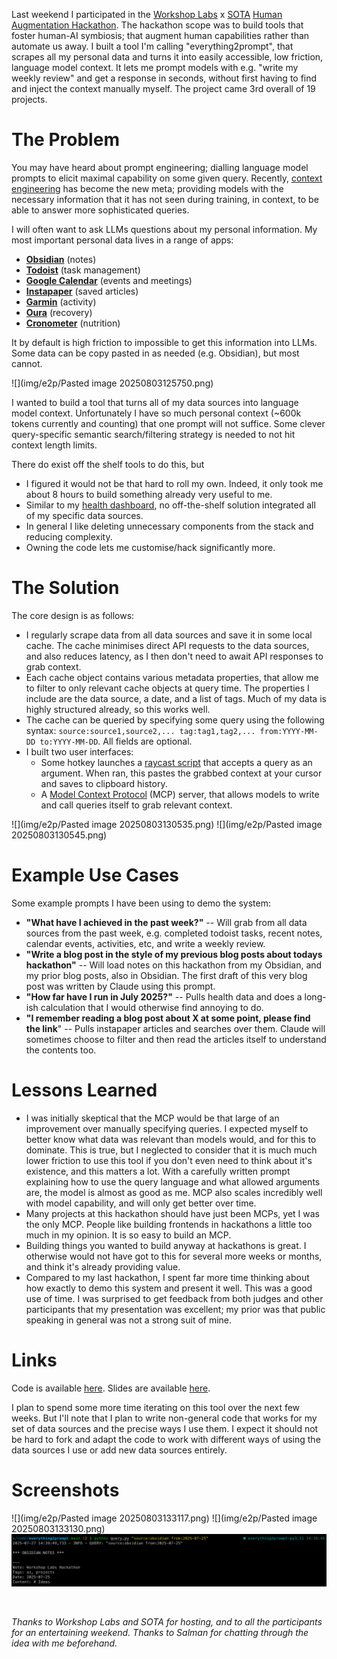 Last weekend I participated in the [Workshop Labs](https://workshoplabs.ai/) x [SOTA](https://ilikethefuture.com/) [Human Augmentation Hackathon](https://sotaletters.substack.com/p/human-augmentation-hackathon). The hackathon scope was to build tools that foster human-AI symbiosis; that augment human capabilities rather than automate us away. I built a tool I'm calling "everything2prompt", that scrapes all my personal data and turns it into easily accessible, low friction, language model context. It lets me prompt models with e.g. "write my weekly review" and get a response in seconds, without first having to find and inject the context manually myself. The project came 3rd overall of 19 projects.

# The Problem

You may have heard about prompt engineering; dialling language model prompts to elicit maximal capability on some given query. Recently, [context engineering](https://simonwillison.net/2025/Jun/27/context-engineering/) has become the new meta; providing models with the necessary information that it has not seen during training, in context, to be able to answer more sophisticated queries.

I will often want to ask LLMs questions about my personal information. My most important personal data lives in a range of apps:

- **[Obsidian](https://obsidian.md/)** (notes)
- **[Todoist](https://todoist.com/)** (task management)
- **[Google Calendar](https://calendar.google.com/)** (events and meetings)
- **[Instapaper](https://www.instapaper.com/)** (saved articles)
- **[Garmin](https://www.garmin.com/)** (activity)
- **[Oura](https://ouraring.com/)** (recovery)
- **[Cronometer](https://cronometer.com/)** (nutrition)

 It by default is high friction to impossible to get this information into LLMs. Some data can be copy pasted in as needed (e.g. Obsidian), but most cannot.
 
![](img/e2p/Pasted image 20250803125750.png)

I wanted to build a tool that turns all of my data sources into language model context. Unfortunately I have so much personal context (~600k tokens currently and counting) that one prompt will not suffice. Some clever query-specific semantic search/filtering strategy is needed to not hit context length limits.

There do exist off the shelf tools to do this, but

- I figured it would not be that hard to roll my own. Indeed, it only took me about 8 hours to build something already very useful to me.
- Similar to my [health dashboard](https://bilalchughtai.co.uk/hd/), no off-the-shelf solution integrated all of my specific data sources.
- In general I like deleting unnecessary components from the stack and reducing complexity.
- Owning the code lets me customise/hack significantly more.

# The Solution

The core design is as follows:

- I regularly scrape data from all data sources and save it in some local cache. The cache minimises direct API requests to the data sources, and also reduces latency, as I then don't need to await API responses to grab context.
- Each cache object contains various metadata properties, that allow me to filter to only relevant cache objects at query time. The properties I include are the data source, a date, and a list of tags. Much of my data is highly structured already, so this works well.
- The cache can be queried by specifying some query using the following syntax: `source:source1,source2,... tag:tag1,tag2,... from:YYYY-MM-DD to:YYYY-MM-DD`. All fields are optional.
- I built two user interfaces:
    - Some hotkey launches a [raycast script](https://www.raycast.com/blog/getting-started-with-script-commands) that accepts a query as an argument. When ran, this pastes the grabbed context at your cursor and saves to clipboard history. 
    - A [Model Context Protocol](https://modelcontextprotocol.io/overview) (MCP) server, that allows models to write and call queries itself to grab relevant context.


![](img/e2p/Pasted image 20250803130535.png)
![](img/e2p/Pasted image 20250803130545.png)

# Example Use Cases

Some example prompts I have been using to demo the system:

- **"What have I achieved in the past week?"** -- Will grab from all data sources from the past week, e.g. completed todoist tasks, recent notes, calendar events, activities, etc, and write a weekly review.
- **"Write a blog post in the style of my previous blog posts about todays hackathon"** -- Will load notes on this hackathon from my Obsidian, and my prior blog posts, also in Obsidian. The first draft of this very blog post was written by Claude using this prompt.
- **"How far have I run in July 2025?"** -- Pulls health data and does a long-ish calculation that I would otherwise find annoying to do.
- **"I remember reading a blog post about X at some point, please find the link**" -- Pulls instapaper articles and searches over them. Claude will sometimes choose to filter and then read the articles itself to understand the contents too.

# Lessons Learned

- I was initially skeptical that the MCP would be that large of an improvement over manually specifying queries. I expected myself to better know what data was relevant than models would, and for this to dominate. This is true, but I neglected to consider that it is much much lower friction to use this tool if you don't even need to think about it's existence, and this matters a lot. With a carefully written prompt explaining how to use the query language and what allowed arguments are, the model is almost as good as me. MCP also scales incredibly well with model capability, and will only get better over time.
- Many projects at this hackathon should have just been MCPs, yet I was the only MCP. People like building frontends in hackathons a little too much in my opinion. It is so easy to build an MCP.
- Building things you wanted to build anyway at hackathons is great. I otherwise would not have got to this for several more weeks or months, and think it's already providing value. 
- Compared to my last hackathon, I spent far more time thinking about how exactly to demo this system and present it well. This was a good use of time. I was surprised to get feedback from both judges and other participants that my presentation was excellent; my prior was that public speaking in general was not a strong suit of mine.

# Links

Code is available [here](https://github.com/bilal-chughtai/everything2prompt). Slides are available [here](https://docs.google.com/presentation/d/1o4qZ1xlcn6tKxTNmNRS8oQdSLOd8emWLaAuNcfbsh9A/edit?slide=id.g371af394405_0_0#slide=id.g371af394405_0_0). 

I plan to spend some more time iterating on this tool over the next few weeks. But I'll note that I plan to write non-general code that works for my set of data sources and the precise ways I use them. I expect it should not be hard to fork and adapt the code to work with different ways of using the data sources I use or add new data sources entirely.

# Screenshots

![](img/e2p/Pasted image 20250803133117.png)
![](img/e2p/Pasted image 20250803133130.png)
![](img/e2p/unnamed.png)

<br>

*Thanks to Workshop Labs and SOTA for hosting, and to all the participants for an entertaining weekend. Thanks to Salman for chatting through the idea with me beforehand.*

